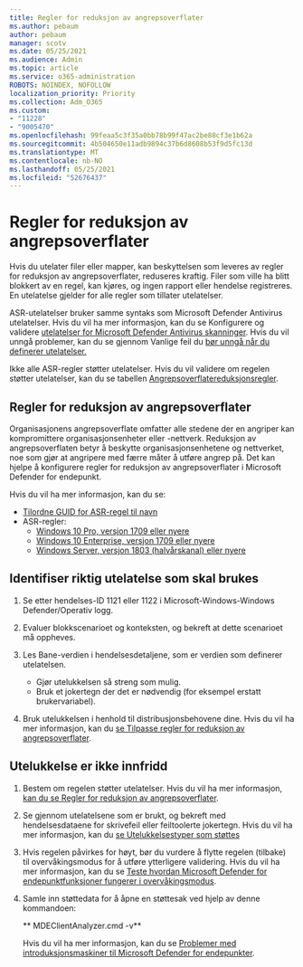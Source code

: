 ```yaml
---
title: Regler for reduksjon av angrepsoverflater
ms.author: pebaum
author: pebaum
manager: scotv
ms.date: 05/25/2021
ms.audience: Admin
ms.topic: article
ms.service: o365-administration
ROBOTS: NOINDEX, NOFOLLOW
localization_priority: Priority
ms.collection: Adm_O365
ms.custom:
- "11228"
- "9005470"
ms.openlocfilehash: 99feaa5c3f35a0bb78b99f47ac2be88cf3e1b62a
ms.sourcegitcommit: 4b504650e11adb9894c37b6d8608b53f9d5fc13d
ms.translationtype: MT
ms.contentlocale: nb-NO
ms.lasthandoff: 05/25/2021
ms.locfileid: "52676437"
---
```

# <a name="attack-surface-reduction-rules"></a>Regler for reduksjon av angrepsoverflater

Hvis du utelater filer eller mapper, kan beskyttelsen som leveres av regler for reduksjon av angrepsoverflater, reduseres kraftig. Filer som ville ha blitt blokkert av en regel, kan kjøres, og ingen rapport eller hendelse registreres. En utelatelse gjelder for alle regler som tillater utelatelser.

ASR-utelatelser bruker samme syntaks som Microsoft Defender Antivirus utelatelser. Hvis du vil ha mer informasjon, kan du se Konfigurere og validere [utelatelser for Microsoft Defender Antivirus skanninger](/microsoft-365/security/defender-endpoint/configure-exclusions-microsoft-defender-antivirus). Hvis du vil unngå problemer, kan du se gjennom Vanlige feil du [bør unngå når du definerer utelatelser.](/microsoft-365/security/defender-endpoint/common-exclusion-mistakes-microsoft-defender-antivirus)

Ikke alle ASR-regler støtter utelatelser. Hvis du vil validere om regelen støtter utelatelser, kan du se tabellen [Angrepsoverflatereduksjonsregler](/microsoft-365/security/defender-endpoint/attack-surface-reduction#attack-surface-reduction-rules).

## <a name="attack-surface-reduction-rules"></a>Regler for reduksjon av angrepsoverflater

Organisasjonens angrepsoverflate omfatter alle stedene der en angriper kan kompromittere organisasjonsenheter eller -nettverk. Reduksjon av angrepsoverflaten betyr å beskytte organisasjonsenhetene og nettverket, noe som gjør at angripere med færre måter å utføre angrep på. Det kan hjelpe å konfigurere regler for reduksjon av angrepsoverflater i Microsoft Defender for endepunkt.

Hvis du vil ha mer informasjon, kan du se:

- [Tilordne GUID for ASR-regel til navn](/microsoft-365/security/defender-endpoint/attack-surface-reduction#attack-surface-reduction-rules)
- ASR-regler:
    - [Windows 10 Pro, versjon 1709 eller nyere](/windows/whats-new/whats-new-windows-10-version-1709)
    - [Windows 10 Enterprise, versjon 1709 eller nyere](/windows/whats-new/whats-new-windows-10-version-1709)
    - [Windows Server, versjon 1803 (halvårskanal) eller nyere](/windows-server/get-started/whats-new-in-windows-server-1803)

## <a name="identify-the-correct-exclusion-to-apply"></a>Identifiser riktig utelatelse som skal brukes

1. Se etter hendelses-ID 1121 eller 1122 i Microsoft-Windows-Windows Defender/Operativ logg.

1. Evaluer blokkscenarioet og konteksten, og bekreft at dette scenarioet må oppheves.

1. Les Bane-verdien i hendelsesdetaljene, som er verdien som definerer utelatelsen.
    - Gjør utelukkelsen så streng som mulig.
    - Bruk et jokertegn der det er nødvendig (for eksempel erstatt brukervariabel).

1. Bruk utelukkelsen i henhold til distribusjonsbehovene dine. Hvis du vil ha mer informasjon, kan du [se Tilpasse regler for reduksjon av angrepsoverflater](/microsoft-365/security/defender-endpoint/customize-attack-surface-reduction).

## <a name="exclusion-is-not-honored"></a>Utelukkelse er ikke innfridd

1. Bestem om regelen støtter utelatelser. Hvis du vil ha mer informasjon, [kan du se Regler for reduksjon av angrepsoverflater](/microsoft-365/security/defender-endpoint/attack-surface-reduction#attack-surface-reduction-rules).

1. Se gjennom utelatelsene som er brukt, og bekreft med hendelsesdataene for skrivefeil eller feiltoolerte jokertegn. Hvis du vil ha mer informasjon, kan du [se Utelukkelsestyper som støttes](/microsoft-365/security/defender-endpoint/mac-exclusions#supported-exclusion-types)

1. Hvis regelen påvirkes for høyt, bør du vurdere å flytte regelen (tilbake) til overvåkingsmodus for å utføre ytterligere validering. Hvis du vil ha mer informasjon, kan du se [Teste hvordan Microsoft Defender for endepunktfunksjoner fungerer i overvåkingsmodus](/microsoft-365/security/defender-endpoint/audit-windows-defender).

1. Samle inn støttedata for å åpne en støttesak ved hjelp av denne kommandoen:
    
   ** MDEClientAnalyzer.cmd -v**

    Hvis du vil ha mer informasjon, kan du se [Problemer med introduksjonsmaskiner til Microsoft Defender for endepunkter](issues-with-onboarding-machines.md).
